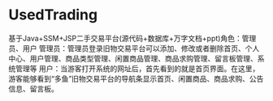 # UsedTrading
基于Java+SSM+JSP二手交易平台(源代码+数据库+万字文档+ppt)角色：管理员、用户  管理员：管理员登录旧物交易平台可以添加、修改或者删除首页、个人中心、用户管理、商品类型管理、闲置商品管理、商品求购管理、留言板管理、系统管理等  用户：当游客打开系统的网址后，首先看到的就是首页界面。在这里，游客能够看到“多鱼”旧物交易平台的导航条显示首页、闲置商品、商品求购、公告信息、留言板。
